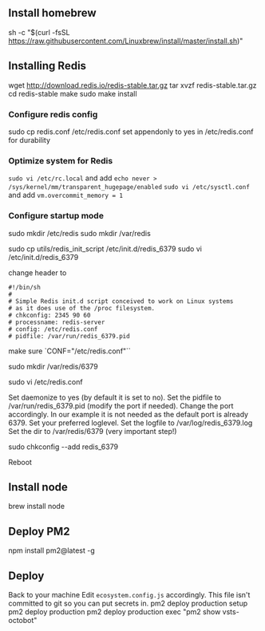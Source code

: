 ## Install homebrew

sh -c "$(curl -fsSL https://raw.githubusercontent.com/Linuxbrew/install/master/install.sh)"

## Installing Redis
wget http://download.redis.io/redis-stable.tar.gz
tar xvzf redis-stable.tar.gz
cd redis-stable
make
sudo make install

### Configure redis config
sudo cp redis.conf /etc/redis.conf
set appendonly to yes in /etc/redis.conf for durability

### Optimize system for Redis
`sudo vi /etc/rc.local` and add `echo never > /sys/kernel/mm/transparent_hugepage/enabled`
`sudo vi /etc/sysctl.conf` and add `vm.overcommit_memory = 1`

### Configure startup mode
sudo mkdir /etc/redis
sudo mkdir /var/redis

sudo cp utils/redis_init_script /etc/init.d/redis_6379
sudo vi /etc/init.d/redis_6379

change header to
```
#!/bin/sh
#
# Simple Redis init.d script conceived to work on Linux systems
# as it does use of the /proc filesystem.
# chkconfig: 2345 90 60
# processname: redis-server
# config: /etc/redis.conf
# pidfile: /var/run/redis_6379.pid
```

make sure `CONF="/etc/redis.conf"``

sudo mkdir /var/redis/6379

sudo vi /etc/redis.conf

Set daemonize to yes (by default it is set to no).
Set the pidfile to /var/run/redis_6379.pid (modify the port if needed).
Change the port accordingly. In our example it is not needed as the default port is already 6379.
Set your preferred loglevel.
Set the logfile to /var/log/redis_6379.log
Set the dir to /var/redis/6379 (very important step!)

sudo chkconfig --add redis_6379

Reboot


## Install node
brew install node

## Deploy PM2
npm install pm2@latest -g

## Deploy
Back to your machine
Edit `ecosystem.config.js` accordingly. This file isn't committed to git so you can put secrets in.
pm2 deploy production setup
pm2 deploy production
pm2 deploy production exec "pm2 show vsts-octobot"
